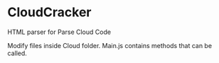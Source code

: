 # CloudCracker
HTML parser for Parse Cloud Code

Modify files inside Cloud folder.
Main.js contains methods that can be called.
